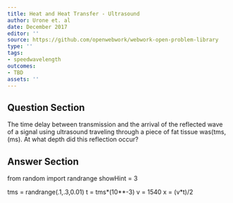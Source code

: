 ```yaml
---
title: Heat and Heat Transfer - Ultrasound
author: Urone et. al
date: December 2017
editor: ''
source: https://github.com/openwebwork/webwork-open-problem-library
type: ''
tags:
- speedwavelength
outcomes:
- TBD
assets: ''
---
```


## Question Section 

The time delay between transmission and the arrival of the reflected wave of a signal
using ultrasound traveling through a piece of fat tissue was(tms,(ms). At what depth
did this reflection occur?


## Answer Section

from random import randrange
showHint = 3

tms = randrange(.1,.3,0.01)
t = tms*(10**-3)
v = 1540
x = (v*t)/2